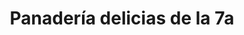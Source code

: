 ---
title: "Panadería delicias de la 7a"
url: /pereira/panaderia-delicias-de-la-7a/
shop: Bäckerei
---